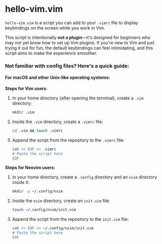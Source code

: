 # hello-vim.vim

`hello-vim.vim` is a script you can add to your `.vimrc` file to display keybindings on the screen while you work in Vim.

This script is intentionally **not a plugin**—it's designed for beginners who may not yet know how to set up Vim plugins. If you're new to Vim and just trying it out for fun, the default keybindings can feel intimidating, and this script aims to make the experience smoother.

### Not familiar with config files? Here's a quick guide:

#### For macOS and other Unix-like operating systems:

**Steps for Vim users**:
1. In your home directory (after opening the terminal), create a `.vim` directory:
    ```bash
    mkdir .vim
    ```
2. Inside the `.vim` directory, create a `.vimrc` file:
    ```bash
    cd .vim && touch .vimrc
    ```
3. Append the script from the repository to the `.vimrc` file:
    ```bash
    cat << EOF >> .vimrc
    # Paste the script here
    EOF
    ```

**Steps for Neovim users**:
1. In your home directory, create a `.config` directory and an `nvim` directory inside it:
    ```bash
    mkdir -p ~/.config/nvim
    ```
2. Inside the `nvim` directory, create an `init.vim` file:
    ```bash
    touch ~/.config/nvim/init.vim
    ```
3. Append the script from the repository to the `init.vim` file:
    ```bash
    cat << EOF >> ~/.config/nvim/init.vim
    # Paste the script here
    EOF
    ```

